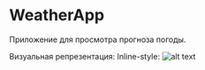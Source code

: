 # WeatherApp
 Приложение для просмотра прогноза погоды. 

Визуальная репрезентация: 
Inline-style: 
![alt text](https://github.com/ZhMks/WeatherApp/blob/main/Weather%20App.gif)



